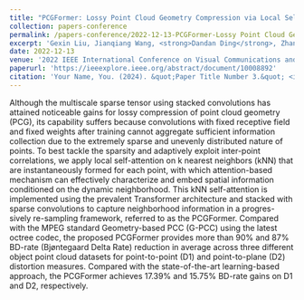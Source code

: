 ```yaml
---
title: "PCGFormer: Lossy Point Cloud Geometry Compression via Local Self-Attention"
collection: papers-conference
permalink: /papers-conference/2022-12-13-PCGFormer-Lossy Point Cloud Geometry Compression via Local Self-Attention
excerpt: 'Gexin Liu, Jianqiang Wang, <strong>Dandan Ding</strong>, Zhan Ma'
date: 2022-12-13
venue: '2022 IEEE International Conference on Visual Communications and Image Processing (VCIP), Suzhou, China'
paperurl: 'https://ieeexplore.ieee.org/abstract/document/10008892'
citation: 'Your Name, You. (2024). &quot;Paper Title Number 3.&quot; <i>GitHub Journal of Bugs</i>. 1(3).'
---
```


Although the multiscale sparse tensor using stacked convolutions has attained noticeable gains for lossy compression of point cloud geometry (PCG), its capability suffers because convolutions with fixed receptive field and fixed weights after training cannot aggregate sufficient information collection due to the extremely sparse and unevenly distributed nature of points. To best tackle the sparsity and adaptively exploit inter-point correlations, we apply local self-attention on k nearest neighbors (kNN) that are instantaneously formed for each point, with which attention-based mechanism can effectively characterize and embed spatial information conditioned on the dynamic neighborhood. This kNN self-attention is implemented using the prevalent Transformer architecture and stacked with sparse convolutions to capture neighborhood information in a progres-sively re-sampling framework, referred to as the PCGFormer. Compared with the MPEG standard Geometry-based PCC (G-PCC) using the latest octree codec, the proposed PCGFormer provides more than 90% and 87% BD-rate (Bjøntegaard Delta Rate) reduction in average across three different object point cloud datasets for point-to-point (D1) and point-to-plane (D2) distortion measures. Compared with the state-of-the-art learning-based approach, the PCGFormer achieves 17.39% and 15.75% BD-rate gains on D1 and D2, respectively.
